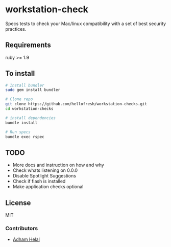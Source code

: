 workstation-check
=================

Specs tests to check your Mac/linux compatibility with a set of best security practices. 

## Requirements
ruby >= 1.9

## To install

```bash
# Install bundler 
sudo gem install bundler

# Clone repo
git clone https://github.com/hellofresh/workstation-checks.git
cd workstation-checks

# install dependencies
bundle install

# Run specs
bundle exec rspec
```

## TODO
* More docs and instruction on how and why
* Check whats listening on 0.0.0
* Disable Spotlight Suggestions 
* Check if flash is installed 
* Make application checks optional

## License
MIT

### Contributors
* [Adham Helal](https://github.com/ahelal)
